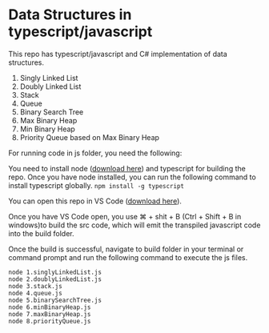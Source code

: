 # Data Structures in typescript/javascript

This repo has typescript/javascript and C# implementation of data structures.

1. Singly Linked List
2. Doubly Linked List
3. Stack
4. Queue
5. Binary Search Tree
6. Max Binary Heap
7. Min Binary Heap
8. Priority Queue based on Max Binary Heap


For running code in js folder, you need the following:

You need to install node ([download here](https://nodejs.org/en/download/)) and typescript for building the repo.
Once you have node installed, you can run the following command to install typescript globally.
    `npm install -g typescript`

You can open this repo in VS Code ([download here](https://code.visualstudio.com/download)).

Once you have VS Code open, you use ⌘ + shit + B (Ctrl + Shift + B in windows)to build the src code, which will emit the transpiled javascript code into the build folder.

Once the build is successful, navigate to build folder in your terminal or command prompt and run the following command to execute the js files.

```
node 1.singlyLinkedList.js
node 2.doublyLinkedList.js
node 3.stack.js
node 4.queue.js
node 5.binarySearchTree.js
node 6.minBinaryHeap.js
node 7.maxBinaryHeap.js
node 8.priorityQueue.js
```

